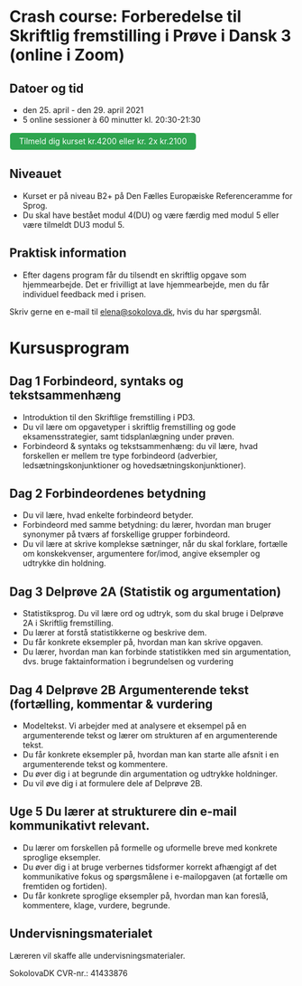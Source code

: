 # Crash course: Forberedelse til Skriftlig fremstilling i Prøve i Dansk 3 (online i Zoom)

## Datoer og tid
* den 25. april  - den 29. april 2021 
* 5 online sessioner à 60 minutter kl. 20:30-21:30

<a class="btn" href="https://elenasokolova.podia.com/forberedelse-til-skriftlig-fremstilling-i-prove-i-dansk-3/buy"> Tilmeld dig kurset kr.4200 eller kr. 2x kr.2100 </a>


## Niveauet

* Kurset er på niveau B2+ på Den Fælles Europæiske Referenceramme for Sprog. 
* Du skal have bestået modul 4(DU) og være færdig med modul 5 eller være tilmeldt DU3 modul 5. 

## Praktisk information  
* Efter dagens program får du tilsendt en skriftlig opgave som hjemmearbejde. Det er frivilligt at lave hjemmearbejde, men du får individuel feedback med i prisen. 

Skriv gerne en e-mail til [elena@sokolova.dk](mailto:elena@sokolova.dk), hvis du har spørgsmål. 

<style>
.btn {
  color: white;
  background-color: #2ea44f;
  border-color: rgba(27,31,35,.1);
  box-shadow: 0 0px 0 rgba(27,31,35,.1),inset 0 1px 0 hsla(0,0%,100%,.03);
  position: relative;
  display: inline-block;
  padding: 5px 16px;
  font-size: 14px
  font-weight: 500;
  line-height: 20px;
  white-space: nowrap;
  vertical-align: middle;
  cursor: pointer;
  border: 1px solid;
  border-radius: 6px;
  text-decoration: none;
}
</style>

# Kursusprogram

## Dag 1 Forbindeord, syntaks og tekstsammenhæng 
* Introduktion til den Skriftlige fremstilling i PD3.
* Du vil lære om opgavetyper i skriftlig fremstilling og gode eksamensstrategier, samt tidsplanlægning under prøven. 
* Forbindeord & syntaks og tekstsammenhæng: du vil lære, hvad forskellen er mellem tre type forbindeord (adverbier, ledsætningskonjunktioner og hovedsætningskonjunktioner). 

## Dag 2  Forbindeordenes betydning 
* Du vil lære, hvad enkelte forbindeord betyder.
* Forbindeord med samme betydning: du lærer, hvordan man bruger synonymer på tværs af forskellige grupper forbindeord. 
* Du vil lære at skrive komplekse sætninger, når du skal forklare, fortælle om konskekvenser, argumentere for/imod, angive eksempler og udtrykke din holdning.  

## Dag 3 Delprøve 2A (Statistik og argumentation)
*  Statistiksprog. Du vil lære ord og udtryk, som du skal bruge i Delprøve 2A i Skriftlig fremstilling. 
*  Du lærer at forstå statistikkerne og beskrive dem. 
*  Du får konkrete eksempler på, hvordan man kan skrive opgaven. 
*  Du lærer, hvordan man kan forbinde statistikken med sin argumentation, dvs. bruge faktainformation i begrundelsen og vurdering 

## Dag 4 Delprøve 2B Argumenterende tekst (fortælling, kommentar & vurdering
*  Modeltekst. Vi arbejder med at analysere et eksempel på en argumenterende tekst og lærer om strukturen af en argumenterende tekst. 
*  Du får konkrete eksempler på, hvordan man kan starte alle afsnit i en argumenterende tekst og kommentere.  
*  Du øver dig i at begrunde din argumentation og udtrykke holdninger. 
*  Du vil øve dig i at formulere dele af Delprøve 2B. 

## Uge 5  Du lærer at strukturere din e-mail kommunikativt relevant. 
*  Du lærer om forskellen på formelle og uformelle breve med konkrete sproglige eksempler.  
*  Du øver dig i at bruge verbernes tidsformer korrekt afhængigt af det kommunikative fokus og spørgsmålene i e-mailopgaven (at fortælle om fremtiden og fortiden). 
*  Du får konkrete sproglige eksempler på, hvordan man kan foreslå, kommentere, klage, vurdere, begrunde.

## Undervisningsmaterialet

Læreren vil skaffe alle undervisningsmaterialer.


SokolovaDK CVR-nr.: 41433876

